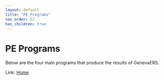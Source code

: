 ```yaml
---
layout: default
title: "PE Programs"
nav_order: 52
has_children: true
---
```

# PE Programs
Below are the four main programs that produce the results of GenevaERS.
  
Link: [Home](../index) 
  
